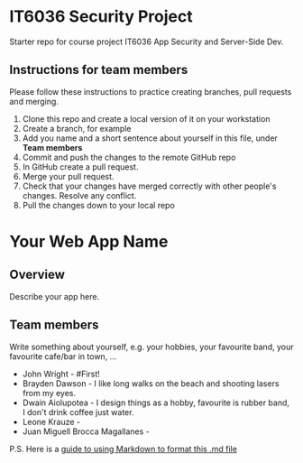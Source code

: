 # IT6036 Security Project
Starter repo for course project IT6036 App Security and Server-Side Dev.

## Instructions for team members
Please follow these instructions to practice creating branches, pull requests and merging.

1. Clone this repo and create a local version of it on your workstation
2. Create a branch, for example
3. Add you name and a short sentence about yourself in this file, under __Team members__
4. Commit and push the changes to the remote GitHub repo
5. In GitHub create a pull request.
6. Merge your pull request.
7. Check that your changes have merged correctly with other people's changes. Resolve any conflict.
8. Pull the changes down to your local repo


# Your Web App Name

## Overview
Describe your app here.


## Team members
Write something about yourself, e.g. your hobbies, your favourite band, your favourite cafe/bar in town, ...
* John Wright - #First!
* Brayden Dawson - I like long walks on the beach and shooting lasers from my eyes.
* Dwain Aiolupotea - I design things as a hobby, favourite is rubber band, I don't drink coffee just water.
* Leone Krauze - 
* Juan Miguell Brocca Magallanes - 
   
     
     
   
P.S. Here is a [guide to using Markdown to format this .md file](https://guides.github.com/features/mastering-markdown/)  
